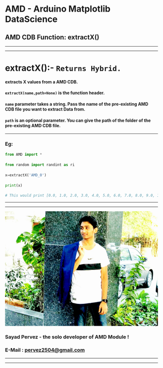 # AMD - Arduino Matplotlib DataScience
## AMD CDB Function: extractX()
___
___
# extractX():- **`Returns Hybrid.`**
#### extracts X values from a AMD CDB.
#### **`extractX(name,path=None)`** is the function header.
#### **`name`** parameter takes a string. Pass the name of the pre-existing AMD CDB file you want to extract Data from.
#### **`path`** is an optional parameter. You can give the path of the folder of the pre-existing AMD CDB file.
___
### Eg:
```python
from AMD import *

from random import randint as ri

x=extractX('AMD_0')

print(x)

# This would print [0.0, 1.0, 2.0, 3.0, 4.0, 5.0, 6.0, 7.0, 8.0, 9.0, 10.0, 11.0, 12.0, 13.0, 14.0]
```

___
___
![Mr_Handsome](https://github.com/SayadPervez/AMD-SEPERATE-DOCUMENTATION/blob/master/IMG_20190225_150001_460.jpg?raw=true)
### Sayad Pervez - the solo developer of AMD Module !
### E-Mail : [pervez2504@gmail.com](pervez2504@gmail.com)
___
___

